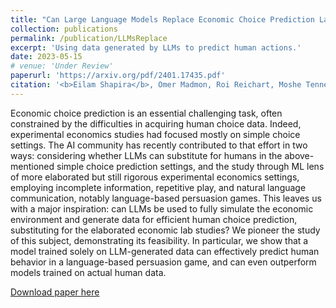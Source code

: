 ```yaml
---
title: "Can Large Language Models Replace Economic Choice Prediction Labs?"
collection: publications
permalink: /publication/LLMsReplace
excerpt: 'Using data generated by LLMs to predict human actions.'
date: 2023-05-15
# venue: 'Under Review'
paperurl: 'https://arxiv.org/pdf/2401.17435.pdf'
citation: '<b>Eilam Shapira</b>, Omer Madmon, Roi Reichart, Moshe Tennenholtz (2024). "Can Large Language Models Replace Economic Choice Prediction Labs?".'
---
```


Economic choice prediction is an essential challenging task, often constrained by the difficulties
in acquiring human choice data. Indeed, experimental economics studies had focused mostly on
simple choice settings. The AI community has
recently contributed to that effort in two ways:
considering whether LLMs can substitute for humans in the above-mentioned simple choice prediction settings, and the study through ML lens
of more elaborated but still rigorous experimental
economics settings, employing incomplete information, repetitive play, and natural language communication, notably language-based persuasion
games. This leaves us with a major inspiration:
can LLMs be used to fully simulate the economic
environment and generate data for efficient human choice prediction, substituting for the elaborated economic lab studies? We pioneer the study
of this subject, demonstrating its feasibility. In
particular, we show that a model trained solely
on LLM-generated data can effectively predict
human behavior in a language-based persuasion
game, and can even outperform models trained on
actual human data.

[Download paper here](https://arxiv.org/pdf/2401.17435.pdf)